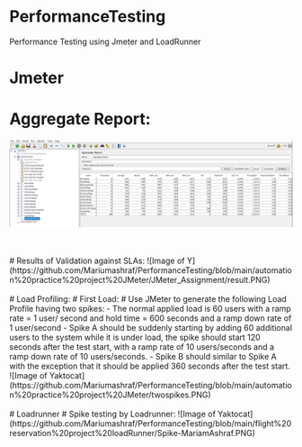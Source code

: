 # PerformanceTesting
Performance Testing using Jmeter and LoadRunner
<br/>
# Jmeter
# Aggregate Report:
![Image of Yaktocat](https://github.com/Mariumashraf/PerformanceTesting/blob/main/automation%20practice%20project%20JMeter/JMeter_Assignment/aggregate%20report.PNG)

<br/>
<br/>
# Results of Validation against SLAs:
![Image of Y](https://github.com/Mariumashraf/PerformanceTesting/blob/main/automation%20practice%20project%20JMeter/JMeter_Assignment/result.PNG)

<br/>
<br/>
# Load Profiling:
# First Load:
# Use JMeter to generate the following Load Profile having two spikes:
- The normal applied load is 60 users with a ramp rate = 1 user/ second and hold time = 600 seconds and a ramp down rate of 1 user/second
- Spike A should be suddenly starting by adding 60 additional users to the system while it is under load, the spike should start 120 seconds after the test start, with a ramp rate of 10 users/seconds and a ramp down rate of 10 users/seconds.
- Spike B should similar to Spike A with the exception that it should be applied 360 seconds after the test start.
<br/>
![Image of Yaktocat](https://github.com/Mariumashraf/PerformanceTesting/blob/main/automation%20practice%20project%20JMeter/twospikes.PNG)

<br/>
<br/>
# Loadrunner
# Spike testing by Loadrunner:
![Image of Yaktocat](https://github.com/Mariumashraf/PerformanceTesting/blob/main/flight%20reservation%20project%20loadRunner/Spike-MariamAshraf.PNG)


